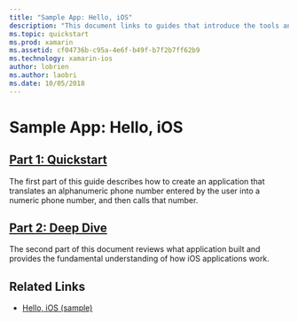 ```yaml
---
title: "Sample App: Hello, iOS"
description: "This document links to guides that introduce the tools and concepts necessary to understand how to build and deploy a Xamarin.iOS application."
ms.topic: quickstart
ms.prod: xamarin
ms.assetid: cf04736b-c95a-4e6f-b49f-b7f2b7ff62b9
ms.technology: xamarin-ios
author: lobrien
ms.author: laobri
ms.date: 10/05/2018
---
```

# Sample App: Hello, iOS

## [Part 1: Quickstart](~/ios/get-started/hello-ios/hello-ios-quickstart.md)

The first part of this guide describes how to create an application that translates an alphanumeric phone number entered by the user into a numeric phone number, and then calls that number.

## [Part 2: Deep Dive](~/ios/get-started/hello-ios/hello-ios-deepdive.md)

The second part of this document reviews what application built and provides the fundamental understanding of how iOS applications work.

## Related Links

- [Hello, iOS (sample)](https://docs.microsoft.com/samples/xamarin/ios-samples/hello-ios)
